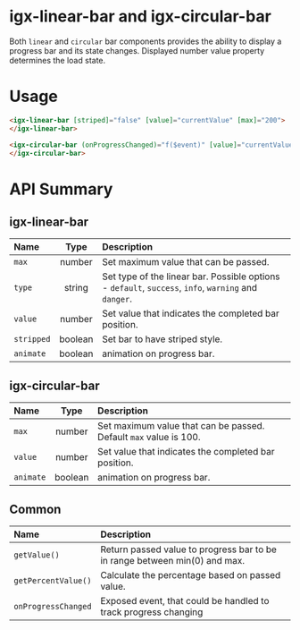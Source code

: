 # igx-linear-bar and igx-circular-bar

Both `linear` and `circular` bar components provides the ability to display a progress bar and its state changes.
Displayed number value property determines the load state.

# Usage
```html
<igx-linear-bar [striped]="false" [value]="currentValue" [max]="200">
</igx-linear-bar>

<igx-circular-bar (onProgressChanged)="f($event)" [value]="currentValue">
</igx-circular-bar>
```

# API Summary
## igx-linear-bar
| Name   |       Type      |  Description |
|:----------|:-------------:|:------|
| `max` |  number | Set maximum value that can be passed. |
| `type` |  string | Set type of the linear bar. Possible options - `default`, `success`, `info`, `warning` and `danger`. |
| `value` |  number | Set value that indicates the completed bar position. |
| `stripped` |  boolean | Set bar to have striped style. |
| `animate` |  boolean | animation on progress bar. |
## igx-circular-bar
| Name   |       Type      |  Description |
|:----------|:-------------:|:------|
| `max` |  number | Set maximum value that can be passed. Default `max` value is 100. |
| `value` |  number | Set value that indicates the completed bar position. |
| `animate` |  boolean | animation on progress bar. |
## Common
| Name   |  Description |
|:----------|:------|
| `getValue()` | Return passed value to progress bar to be in range between min(0) and max. |
| `getPercentValue()` | Calculate the percentage based on passed value. |
| `onProgressChanged` | Exposed event, that could be handled to track progress changing |



